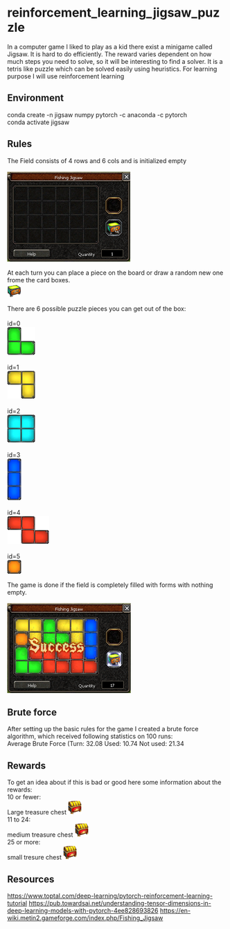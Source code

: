 # reinforcement_learning_jigsaw_puzzle
In a computer game I liked to play as a kid there exist a minigame called Jigsaw. It is hard to do efficiently. The reward varies dependent on how much steps you need to solve, so it will be interesting to find a solver. It is a tetris like puzzle which can be solved easily using heuristics. For learning purpose I will use reinforcement learning

## Environment
conda create -n jigsaw numpy pytorch -c anaconda -c pytorch<br>
conda activate jigsaw

## Rules
The Field consists of 4 rows and 6 cols and is initialized empty<br><br>
![alt text](img/game_no_piece.png)

At each turn you can place a piece on the board or draw a random new one frome the card boxes.<br>
![alt text](img/card_box.png)

There are 6 possible puzzle pieces you can get out of the box:<br><br>
id=0<br>
![alt text](img/pieces/0.png)<br>
<br>id=1<br>
![alt text](img/pieces/1.png)<br>
<br>id=2<br>
![alt text](img/pieces/2.png)<br>
<br>id=3<br>
![alt text](img/pieces/3.png)<br>
<br>id=4<br>
![alt text](img/pieces/4.png)<br>
<br>id=5<br>
![alt text](img/pieces/5.png)<br>

The game is done if the field is completely filled with forms with nothing empty.<br><br>
![alt text](img/game_finished.png)


## Brute force
After setting up the basic rules for the game I created a brute force algorithm, which received following statistics on 100 runs:<br>
Average Brute Force (Turn: 32.08 Used: 10.74 Not used: 21.34

## Rewards
To get an idea about if this is bad or good here some information about the rewards:<br>
10 or fewer:<br>
Large treasure chest ![alt text](img/treasure_chest.png)
<br>11 to 24:<br>
medium treasure chest ![alt text](img/treasure_chest.png)
<br>25 or more:<br>
small tresure chest ![alt text](img/treasure_chest.png)

## Resources
https://www.toptal.com/deep-learning/pytorch-reinforcement-learning-tutorial
https://pub.towardsai.net/understanding-tensor-dimensions-in-deep-learning-models-with-pytorch-4ee828693826
https://en-wiki.metin2.gameforge.com/index.php/Fishing_Jigsaw
